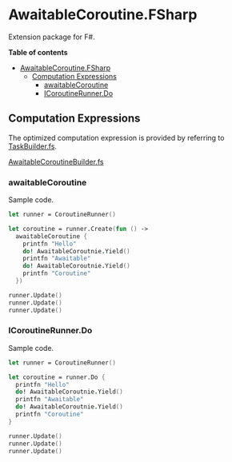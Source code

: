 # AwaitableCoroutine.FSharp

Extension package for F#.

**Table of contents**

- [AwaitableCoroutine.FSharp](#awaitablecoroutinefsharp)
  - [Computation Expressions](#computation-expressions)
    - [awaitableCoroutine](#awaitablecoroutine)
    - [ICoroutineRunner.Do](#icoroutinerunnerdo)

## Computation Expressions

The optimized computation expression is provided by referring to [TaskBuilder.fs](https://github.com/rspeele/TaskBuilder.fs).

[AwaitableCoroutineBuilder.fs](../../src/AwaitableCoroutine.FSharp/AwaitableCoroutineBuilder.fs)

### awaitableCoroutine

Sample code.

```fsharp
let runner = CoroutineRunner()

let coroutine = runner.Create(fun () ->
  awaitableCoroutine {
    printfn "Hello"
    do! AwaitableCoroutnie.Yield()
    printfn "Awaitable"
    do! AwaitableCoroutnie.Yield()
    printfn "Coroutine"
  })

runner.Update()
runner.Update()
runner.Update()
```

### ICoroutineRunner.Do

Sample code.

```fsharp
let runner = CoroutineRunner()

let coroutine = runner.Do {
  printfn "Hello"
  do! AwaitableCoroutnie.Yield()
  printfn "Awaitable"
  do! AwaitableCoroutnie.Yield()
  printfn "Coroutine"
}

runner.Update()
runner.Update()
runner.Update()
```
